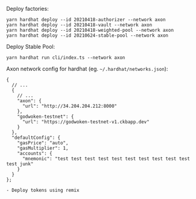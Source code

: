 Deploy factories:

```
yarn hardhat deploy --id 20210418-authorizer --network axon
yarn hardhat deploy --id 20210418-vault --network axon
yarn hardhat deploy --id 20210418-weighted-pool --network axon
yarn hardhat deploy --id 20210624-stable-pool --network axon
```

Deploy Stable Pool:
```
yarn hardhat run cli/index.ts --network axon
```

Axon network config for hardhat (eg. `~/.hardhat/networks.json`):
```
{
  // ...
  {
    // ...
    "axon": {
      "url": "http://34.204.204.212:8000"
    },
    "godwoken-testnet": {
      "url": "https://godwoken-testnet-v1.ckbapp.dev"
    }
  },
  "defaultConfig": {
    "gasPrice": "auto",
    "gasMultiplier": 1,
    "accounts": {
      "mnemonic": "test test test test test test test test test test test junk"
    }
  }
};

- Deploy tokens using remix

```